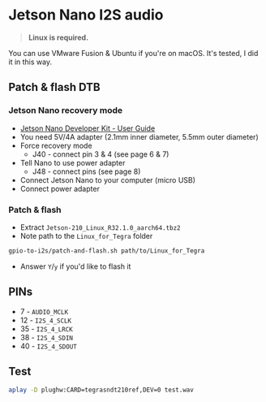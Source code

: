 # Jetson Nano I2S audio

> **Linux is required.**

You can use VMware Fusion & Ubuntu if you're on macOS. It's tested, I did it in this way.

## Patch & flash DTB

### Jetson Nano recovery mode

* [Jetson Nano Developer Kit - User Guide](https://developer.nvidia.com/embedded/dlc/jetson-nano-dev-kit-user-guide)
* You need 5V/4A adapter (2.1mm inner diameter, 5.5mm outer diameter)
* Force recovery mode
  * J40 - connect pin 3 & 4 (see page 6 & 7)
* Tell Nano to use power adapter
  * J48 - connect pins (see page 8)
* Connect Jetson Nano to your computer (micro USB)
* Connect power adapter

### Patch & flash

* Extract `Jetson-210_Linux_R32.1.0_aarch64.tbz2`
* Note path to the `Linux_for_Tegra` folder

```sh
gpio-to-i2s/patch-and-flash.sh path/to/Linux_for_Tegra
```

* Answer `Y`/`y` if you'd like to flash it

## PINs

* 7 - `AUDIO_MCLK`
* 12 - `I2S_4_SCLK`
* 35 - `I2S_4_LRCK`
* 38 - `I2S_4_SDIN`
* 40 - `I2S_4_SDOUT`

## Test

```sh
aplay -D plughw:CARD=tegrasndt210ref,DEV=0 test.wav
```
